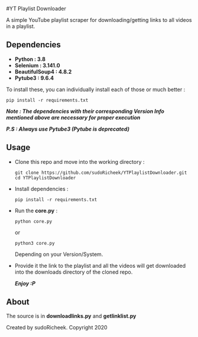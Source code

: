 #YT Playlist Downloader

A simple YouTube playlist scraper for downloading/getting links to all videos in a playlist.

## Dependencies

* **Python : 3.8**
* **Selenium : 3.141.0**
* **BeautifulSoup4 : 4.8.2**
* **Pytube3 : 9.6.4**

To install these, you can individually install each of those or much better :
```
pip install -r requirements.txt
```

***Note : The dependencies with their corresponding Version Info mentioned above are necessary for proper execution***

***P.S : Always use Pytube3 (Pytube is deprecated)***

## Usage

* Clone this repo and move into the working directory :
  ```
  git clone https://github.com/sudoRicheek/YTPlaylistDownloader.git
  cd YTPlaylistDownloader
  ```
* Install dependencies :
  ```
  pip install -r requirements.txt
  ```

* Run the **core.py** :
  ```
  python core.py
  ```
  or
  ```
  python3 core.py
  ```
  Depending on your Version/System.

* Provide it the link to the playlist and all the videos will get downloaded into the downloads directory of the cloned repo.

  ***Enjoy :P***


## About

The source is in **downloadlinks.py** and **getlinklist.py**

Created by sudoRicheek. Copyright 2020
